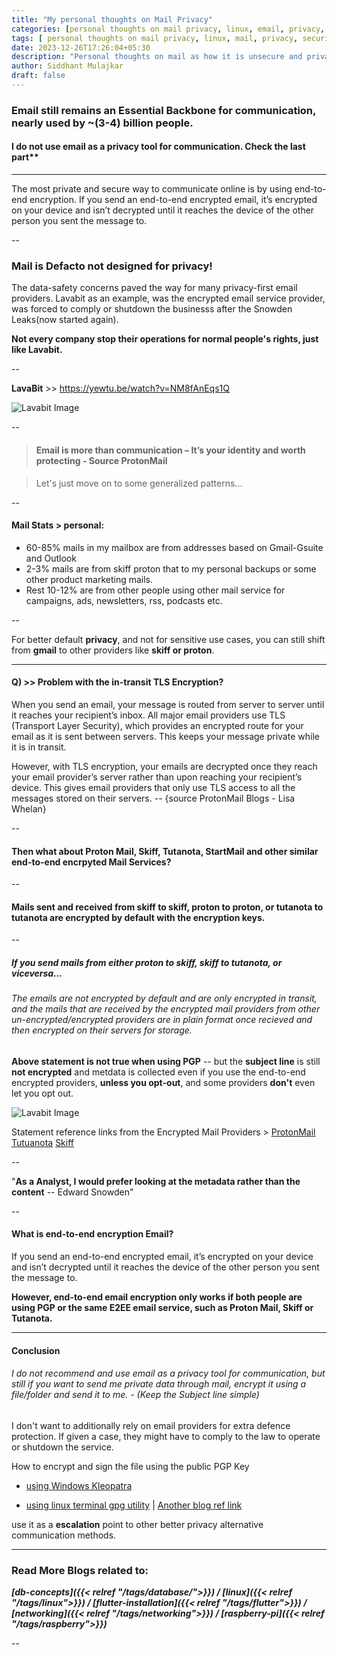 ```yaml
---
title: "My personal thoughts on Mail Privacy"
categories: [personal thoughts on mail privacy, linux, email, privacy, security, sidsblog]
tags: [ personal thoughts on mail privacy, linux, mail, privacy, security, sidsblog]
date: 2023-12-26T17:26:04+05:30
description: "Personal thoughts on mail as how it is unsecure and privay concerns regarding the service."
author: Siddhant Mulajkar
draft: false
---
```



### Email still remains an Essential Backbone for communication, nearly used by ~(3-4) billion people. 

#### I do not use email as a privacy tool for communication. Check the last part**

---


The most private and secure way to communicate online is by using end-to-end encryption. If you send an end-to-end encrypted email, it’s encrypted on your device and isn’t decrypted until it reaches the device of the other person you sent the message to.

--


### Mail is Defacto not designed for privacy!

The data-safety concerns paved the way for many privacy-first email providers. Lavabit as an example, was the encrypted email service provider, was forced to comply or shutdown the businesss after the Snowden Leaks(now started again).

**Not every company stop their operations for normal people's rights, just like Lavabit.**

--

**LavaBit** >> https://yewtu.be/watch?v=NM8fAnEqs1Q


![Lavabit Image](/images/emailser/lavabitemail.png)

--


> #### Email is more than communication – It’s your identity and worth protecting - Source ProtonMail

> Let's just move on to some generalized patterns...

--

#### Mail Stats > personal:   
+ 60-85% mails in my mailbox are from addresses based on Gmail-Gsuite and Outlook
+ 2-3% mails are from skiff proton that to my personal backups or some other product marketing mails.
+ Rest 10-12% are from other people using other mail service for campaigns, ads, newsletters, rss, podcasts etc.

--

For better default **privacy**, and not for sensitive use cases, you can still shift from **gmail** to other providers like **skiff or proton**. 

---

#### Q) >> Problem with the in-transit TLS Encryption?

When you send an email, your message is routed from server to server until it reaches your recipient’s inbox. All major email providers use TLS (Transport Layer Security), which provides an encrypted route for your email as it is sent between servers. This keeps your message private while it is in transit.

However, with TLS encryption, your emails are decrypted once they reach your email provider’s server rather than upon reaching your recipient’s device. This gives email providers that only use TLS access to all the messages stored on their servers.  -- {source ProtonMail Blogs - Lisa Whelan}


--


#### Then what about Proton Mail, Skiff, Tutanota, StartMail and other similar end-to-end encrpyted Mail Services?

--

#### Mails sent and received from skiff to skiff, proton to proton, or tutanota to tutanota are encrypted by default with the encryption keys.

--

##### If you send mails from either proton to skiff, skiff to tutanota, or viceversa...

###### The emails are not encrypted by default and are only encrypted in transit, and the mails that are received by the encrypted mail providers from other un-encrypted/encrypted providers are in plain format once recieved and then encrypted on their servers for storage. 

**Above statement is not true when using PGP** -- but the **subject line** is still **not encrypted** and metdata is collected even if you use the end-to-end encrypted providers, **unless you opt-out**, and some providers **don't** even let you opt out.

![Lavabit Image](/images/emailser/tuta-screen.png)

Statement reference links from the Encrypted Mail Providers >
[ProtonMail](https://proton.me/blog/zero-access-encryption)
[Tutuanota](https://tuta.com/blog/posts/what-is-end-to-end-encryption-why-it-matters)
[Skiff](https://skiff.com/blog/end-to-end-encryption-email)

--

"**As a Analyst, I would prefer looking at the metadata rather than the content** -- Edward Snowden"

--

#### What is end-to-end encryption Email?

If you send an end-to-end encrypted email, it’s encrypted on your device and isn’t decrypted until it reaches the device of the other person you sent the message to.

**However, end-to-end email encryption only works if both people are using PGP or the same E2EE email service, such as Proton Mail, Skiff or Tutanota.**








---

#### Conclusion

###### I do not recommend and use email as a privacy tool for communication, but still if you want to send me private data through mail, encrypt it using a file/folder and send it to me. - (Keep the Subject line simple)

I don't want to additionally rely on email providers for extra defence protection. If given a case, they might have to comply to the law to operate or shutdown the service.

How to encrypt and sign the file using the public PGP Key
- [using Windows Kleopatra](https://kevinsguides.com/guides/security/software/pgp-encryption)

- [using linux terminal gpg utility](https://itsfoss.com/gpg-encrypt-files-basic/) | [Another blog ref link](https://www.digitalocean.com/community/tutorials/how-to-use-gpg-to-encrypt-and-sign-messages)

use it as a **escalation** point to other better privacy alternative communication methods.

---

### Read More Blogs related to:

***[db-concepts]({{< relref "/tags/database/">}}) / [linux]({{< relref "/tags/linux">}}) / [flutter-installation]({{< relref "/tags/flutter">}}) / [networking]({{< relref "/tags/networking">}}) / [raspberry-pi]({{< relref "/tags/raspberry">}})***

--